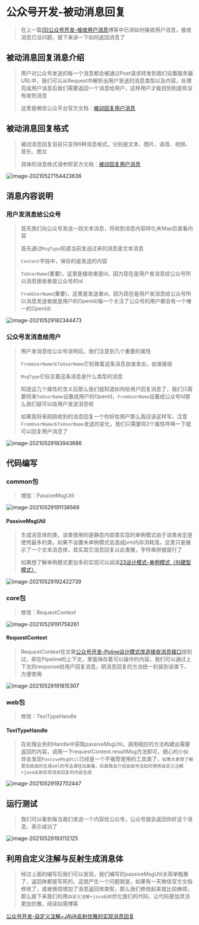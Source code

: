 # 公众号开发-被动消息回复

> 在上一篇[(5)公众号开发-接收用户消息](https://blog.csdn.net/weixin_44642403/article/details/117339083)博客中已讲如何接收用户消息，接收消息已没问题，接下来讲一下如何返回消息了

## 被动消息回复消息介绍

> 用户对公众号发送的每一个消息都会被通过Post请求转发到我们设置服务器URL中，我们可以从Request中解析出用户发送的消息类型以及内容，处理完成用户消息后我们需要返回一个消息给用户，这样用户才能找到到底有没有收到消息
>
> 这里是微信公众平台官方文档：[被动回复用户消息](https://developers.weixin.qq.com/doc/offiaccount/Message_Management/Passive_user_reply_message.html)

## 被动消息回复格式

> 被动消息回复目前只支持6种消息格式，分别是文本、图片、语音、视频、音乐、图文
>
> 具体的消息格式请参照官方文档：[被动回复用户消息](https://developers.weixin.qq.com/doc/offiaccount/Message_Management/Passive_user_reply_message.html)

![image-20210527154423636](./images/image-20210527154423636.png)

## 消息内容说明

### 用户发消息给公众号

> 首先我们向公众号发送一段文本消息，将收到消息内容转化未Map后查看内容
>
> 首先通过`MsgType`知道当前发送过来的消息是文本消息
>
> `Content`字段中，保存的是发送的内容
>
> `ToUserName`(重要)，这里是接收者是id，因为现在是用户发消息给公众号所以消息接收者是公众号的id
>
> `FromUserName`(重要)，这里是发送者id，因为现在是用户发消息给公众号所以消息发送者就是用户的OpenId(每一个关注了公众号的用户都会有一个唯一的OpenId)

![image-20210529182344473](./images/image-20210529182344473.png)

### 公众号发消息给用户

> 用户发消息给公众号说明后，我们注意到几个重要的属性
>
> `FromUserName与ToUserName`它标致着这条消息由谁发出，由谁接收
>
> `MsgType`它标志着这条消息是什么类型的消息
>
> 知道这几个属性的含义后那么我们就知道如何给用户回复消息了，我们只需要将来`ToUserName`设置成用户的OpenId，`FromUserName`设置成公众号Id那么我们就可以给用户发送消息啦
>
> 如果我将来刚刚收到的消息回复一个你好给用户那么我应该这样写，注意`FromUserName与ToUserName`发送的变化，我们只需要将2个属性呼唤一下就可以回复用户消息了

![image-20210529183943686](./images/image-20210529183943686.png)

## 代码编写

### common包

> 增加：PassiveMsgUtil

![image-20210529191138569](./images/image-20210529191138569.png)

#### PassiveMsgUtil

> 生成消息体的类，该类使用的是静态内部类实现的单例模式由于该类肯定是使用最多的类，如果不设置未单例模式会造成jvm内存消耗高，这里只是展示了一个文本消息体，其实其它消息回复以此类推，字符串拼接就行了
>
> 如果想了解单例模式更加多的实现可以阅读[23设计模式-单例模式（创建型模式）](https://blog.csdn.net/weixin_44642403/article/details/108560625)

![image-20210529192422739](./images/image-20210529192422739.png)

### core包

> 修改：RequestContext

![image-20210529191758261](./images/image-20210529191758261.png)

#### RequestContext

> RequestContext在文章[公众号开发-Ppline设计模式改造接收消息接口](https://blog.csdn.net/weixin_44642403/article/details/117339008)提到过，即在Pipeline的上下文，里面保存着可以操作的内容，我们可以通过上下文的response给用户回复消息，把消息回复的方法统一封装到该类下，方便使用

![image-20210529191815307](./images/image-20210529191815307.png)

### web包

> 修改：TextTypeHandle

#### TextTypeHandle

> 在处理业务的Handle中获取passiveMsgUtil，调用相应的方法构建出需要返回的内容，调用一下requestContext.resultMsg方法即可，细心的小伙伴会发现`PassiveMsgUtil`已经是一个不推荐使用的工具类了，`如果大家想了解更加高级的生成xml的写法请往后面看，后面我会介绍高级写法如何使用自定义注解+java反射实现消息回复的内容生成`

![image-20210529192702447](./images/image-20210529192702447.png)

## 运行测试

> 我们可以看到每当我们发送一个内容给公众号，公众号就会返回你好这个消息，表示成功了

![image-20210529193112125](./images/image-20210529193112125.png)

## 利用自定义注解与反射生成消息体

> 经过上面的编写后我们可以发现，我们编写的passiveMsgUtil太简单粗暴了，返回体都是写死的，这就产生一个问题就是，如果有一天微信官方文档修改了，或者微信增加了消息返回体类型，那么我们修改起来就比较麻烦，那么接下来我们利用`自定义注解+java反射`优化我们的代码，让代码更加灵活更加优雅，阅读如需博客

[公众号开发-自定义注解+JAVA反射优雅的实现消息回复](https://blog.csdn.net/weixin_44642403/article/details/117391207)